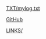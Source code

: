 [TXT/mylog.txt](https://caressaputri.github.io/os241/TXT/mylog.txt)

[GitHub](https://caressaputri.github.io/os241/)

[LINKS/](https://caressaputri.github.io/os241/LINKS/)
